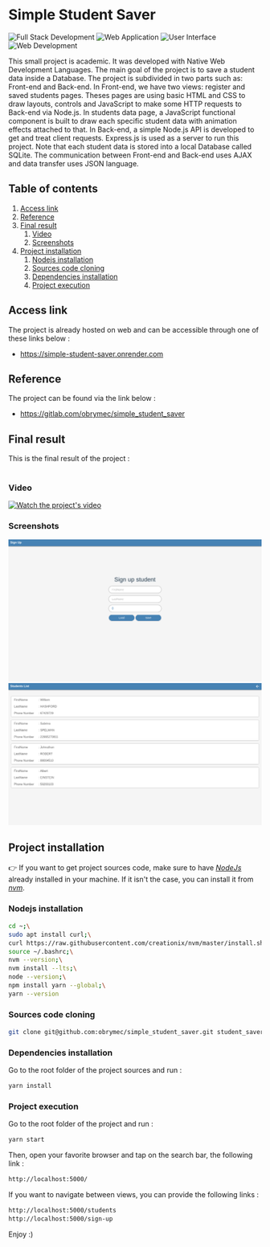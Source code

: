 # Simple Student Saver
![Full Stack Development](https://img.shields.io/badge/full%20stack%20development-FF5722.svg?style=for-the-badge)
![Web Application](https://img.shields.io/badge/web%20application-%233B4D98?style=for-the-badge)
![User Interface](https://img.shields.io/badge/student%20saver-1997B5.svg?style=for-the-badge)
![Web Development](https://img.shields.io/badge/PWA-7D4698.svg?style=for-the-badge)

This small project is academic. It was developed with Native Web Development
Languages. The main goal of the project is to save a student data inside a
Database. The project is subdivided in two parts such as: Front-end and
Back-end. In Front-end, we have two views: register and saved students pages.
Theses pages are using basic HTML and CSS to draw layouts, controls and
JavaScript to make some HTTP requests to Back-end via Node.js. In students
data page, a JavaScript functional component is built to draw each specific
student data with animation effects attached to that. In Back-end, a simple
Node.js API is developed to get and treat client requests. Express.js is used
as a server to run this project. Note that each student data is stored into a
local Database called SQLite. The communication between Front-end and Back-end
uses AJAX and data transfer uses JSON language.

## Table of contents
1. [Access link](#link)
2. [Reference](#ref)
3. [Final result](#result)
    1. [Video](#video)
    2. [Screenshots](#images)
5. [Project installation](#install)
    1. [Nodejs installation](#node-install)
    2. [Sources code cloning](#cloning)
    3. [Dependencies installation](#dev-install)
    4. [Project execution](#running)

## Access link <a id = "link"></a>
The project is already hosted on web and can be
accessible through one of these links below :<br/>
- https://simple-student-saver.onrender.com

## Reference <a id = "ref"></a>
The project can be found via the link below :<br/>
- https://gitlab.com/obrymec/simple_student_saver

## Final result <a id = "result"></a>
This is the final result of the project :<br/><br/>
### Video <a id = "video"></a>
[![Watch the project's video](https://img.youtube.com/vi/6vv_dhTlSUA/maxresdefault.jpg)](https://youtu.be/6vv_dhTlSUA)

### Screenshots <a id = "images"></a>
![First render](./assets/render/render_1.png)
![Second render](./assets/render/render_2.png)

## Project installation <a id = "install"></a>
👉 If you want to get project sources code, make sure
to have <i><a href = "https://nodejs.org/en/download">
NodeJs</a></i> already installed in your machine. If
it isn't the case, you can install it from <i>
<a href = "https://github.com/nvm-sh/nvm">nvm</i></a>.

### Nodejs installation <a id = "node-install"></a>
```sh
cd ~;\
sudo apt install curl;\
curl https://raw.githubusercontent.com/creationix/nvm/master/install.sh | bash;\
source ~/.bashrc;\
nvm --version;\
nvm install --lts;\
node --version;\
npm install yarn --global;\
yarn --version
```

### Sources code cloning <a id = "cloning"></a>
```sh
git clone git@github.com:obrymec/simple_student_saver.git student_saver/
```

### Dependencies installation <a id = "dev-install"></a>
Go to the root folder of the project sources
and run :
```sh
yarn install
```

### Project execution <a id = "running"></a>
Go to the root folder of the project and
run :
```sh
yarn start
```

Then, open your favorite browser and tap
on the search bar, the following link :
```sh
http://localhost:5000/
```

If you want to navigate between views,
you can provide the following links :
```sh
http://localhost:5000/students
http://localhost:5000/sign-up
```

Enjoy :)
